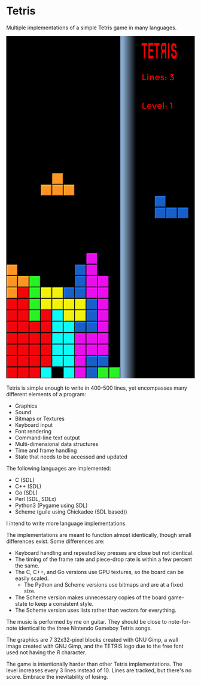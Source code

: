 # Tetris

Multiple implementations of a simple Tetris game in many languages.

![Tetris gameplay](https://raw.githubusercontent.com/adamrogoyski/tetris/main/screenshots/play.png)

Tetris is simple enough to write in 400-500 lines, yet encompasses many
different elements of a program:

* Graphics
* Sound
* Bitmaps or Textures
* Keyboard input
* Font rendering
* Command-line text output
* Multi-dimensional data structures
* Time and frame handling
* State that needs to be accessed and updated

The following languages are implemented:

* C (SDL)
* C++ (SDL)
* Go (SDL)
* Perl (SDL, SDLx)
* Python3 (Pygame using SDL)
* Scheme (guile using Chickadee (SDL based))

I intend to write more language implementations.

The implementations are meant to function almost identically, though small
differences exist. Some differences are:

* Keyboard handling and repeated key presses are close but not identical.
* The timing of the frame rate and piece-drop rate is within a few percent the same.
* The C, C++, and Go versions use GPU textures, so the board can be easily scaled.
    * The Python and Scheme versions use bitmaps and are at a fixed size.
* The Scheme version makes unnecessary copies of the board game-state to keep a consistent style.
* The Scheme version uses lists rather than vectors for everything.

The music is performed by me on guitar. They should be close to note-for-note identical to the
three Nintendo Gameboy Tetris songs.

The graphics are 7 32x32-pixel blocks created with GNU Gimp, a wall image created with GNU Gimp,
and the TETЯIS logo due to the free font used not having the Я character.

The game is intentionally harder than other Tetris implementations. The level increases every 3
lines instead of 10. Lines are tracked, but there's no score. Embrace the inevitability of losing.
